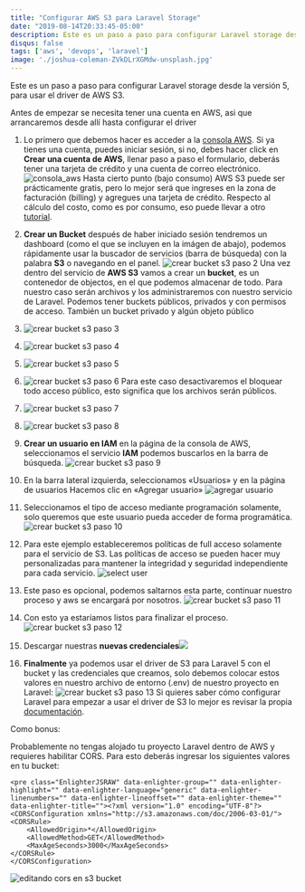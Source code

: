 ```yaml
---
title: "Configurar AWS S3 para Laravel Storage"
date: "2019-08-14T20:33:45-05:00"
description: Este es un paso a paso para configurar Laravel storage desde la versión 5, para usar el driver de AWS S3.
disqus: false
tags: ['aws', 'devops', 'laravel']
image: './joshua-coleman-ZVkDLrXGMdw-unsplash.jpg'
---
```


Este es un paso a paso para configurar Laravel storage desde la versión 5, para usar el driver de AWS S3.

Antes de empezar se necesita tener una cuenta en AWS, asi que arrancaremos desde allí hasta configurar el driver

1. Lo primero que debemos hacer es acceder a la [consola AWS](https://console.aws.amazon.com/). Si ya tienes una cuenta, puedes iniciar sesión, si no, debes hacer click en **Crear una cuenta de AWS**, llenar paso a paso el formulario, deberás tener una tarjeta de crédito y una cuenta de correo electrónico.
![consola_aws](./media/consola_aws.png)
Hasta cierto punto (bajo consumo) AWS S3 puede ser prácticamente gratis, pero lo mejor será que ingreses en la zona de facturación (billing) y agregues una tarjeta de crédito. Respecto al cálculo del costo, como es por consumo, eso puede llevar a otro [tutorial](http://www.maestrosdelweb.com/por-que-utilizar-s3-el-sistema-de-almacenamiento-de-amazon/).

2. **Crear un Bucket** después de haber iniciado sesión tendremos un dashboard (como el que se incluyen en la imágen de abajo), podemos rápidamente usar la buscador de servicios (barra de búsqueda) con la palabra **S3** o navegando en el panel.
![crear bucket s3 paso 2](./media/create-bucket-s3.png)
Una vez dentro del servicio de **AWS S3** vamos a crear un **bucket**, es un contenedor de objectos, en el que podemos almacenar de todo. Para nuestro caso serán archivos y los administraremos con nuestro servicio de Laravel.
Podemos tener buckets públicos, privados y con permisos de acceso. También un bucket privado y algún objeto público

3. ![crear bucket s3 paso 3](./media/aws-s3-create-bucket-3.png)

4. ![crear bucket s3 paso 4](./media/aws-s3-create-bucket-3-1.png)

5. ![crear bucket s3 paso 5](./media/aws-s3-create-bucket-4.png)

6. ![crear bucket s3 paso 6](./media/aws-s3-create-bucket-5.png)
Para este caso desactivaremos el bloquear todo acceso público, esto significa que los archivos serán públicos.

7. ![crear bucket s3 paso 7](./media/aws-s3-create-bucket-6.png)

8. ![crear bucket s3 paso 8](./media/aws-s3-create-bucket-7.png)

9. **Crear un usuario en IAM** en la página de la consola de AWS, seleccionamos el servicio **IAM** podemos buscarlos en la barra de búsqueda.
![crear bucket s3 paso 9](./media/aws-iam-1.png)

10. En la barra lateral izquierda, seleccionamos «Usuarios» y en la página de usuarios Hacemos clic en «Agregar usuario»
![agregar usuario](./media/IAM-aws-1.png)

11. Seleccionamos el tipo de acceso mediante programación solamente, solo queremos que este usuario pueda acceder de forma programática.
![crear bucket s3 paso 10](./media/IAM-aws-2.png)

12. Para este ejemplo estableceremos políticas de full acceso solamente para el servicio de S3. Las políticas de acceso se pueden hacer muy personalizadas para mantener la integridad y seguridad independiente para cada servicio.
![select user](./media/IAM-aws-3.png)

13. Este paso es opcional, podemos saltarnos esta parte, continuar nuestro proceso y aws se encargará por nosotros.
![crear bucket s3 paso 11](./media/IAM-aws-4.png)

14. Con esto ya estaríamos listos para finalizar el proceso.
![crear bucket s3 paso 12](./media/IAM-aws-5.png)

15. Descargar nuestras **nuevas credenciales**![](./media/IAM-aws-6.png)

16. **Finalmente** ya podemos usar el driver de S3 para Laravel 5 con el bucket y las credenciales que creamos, solo debemos colocar estos valores en nuestro archivo de entorno (.env) de nuestro proyecto en Laravel:
![crear bucket s3 paso 13](./media/laravel-env-aws-credentials.png)
Si quieres saber cómo configurar Laravel para empezar a usar el driver de S3 lo mejor es revisar la propia [documentación](https://laravel.com/docs/5.8/filesystem#driver-prerequisites).

Como bonus:

Probablemente no tengas alojado tu proyecto Laravel dentro de AWS y requieres habilitar CORS. Para esto deberás ingresar los siguientes valores en tu bucket:

```
<pre class="EnlighterJSRAW" data-enlighter-group="" data-enlighter-highlight="" data-enlighter-language="generic" data-enlighter-linenumbers="" data-enlighter-lineoffset="" data-enlighter-theme="" data-enlighter-title=""><?xml version="1.0" encoding="UTF-8"?>
<CORSConfiguration xmlns="http://s3.amazonaws.com/doc/2006-03-01/">
<CORSRule>
    <AllowedOrigin>*</AllowedOrigin>
    <AllowedMethod>GET</AllowedMethod>
    <MaxAgeSeconds>3000</MaxAgeSeconds>
</CORSRule>
</CORSConfiguration>
```
![editando cors en s3 bucket](./media/s3-cors-editing.png)
